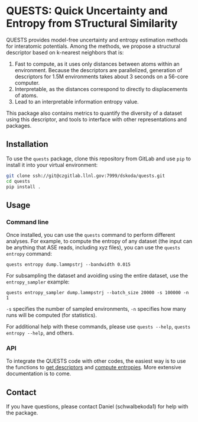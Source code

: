 # QUESTS: Quick Uncertainty and Entropy from STructural Similarity

QUESTS provides model-free uncertainty and entropy estimation methods for interatomic potentials.
Among the methods, we propose a structural descriptor based on k-nearest neighbors that is:

1. Fast to compute, as it uses only distances between atoms within an environment.
Because the descriptors are parallelized, generation of descriptors for 1.5M environments takes about 3 seconds on a 56-core computer.
2. Interpretable, as the distances correspond to directly to displacements of atoms.
3. Lead to an interpretable information entropy value.

This package also contains metrics to quantify the diversity of a dataset using this descriptor, and tools to interface with other representations and packages.

## Installation

To use the `quests` package, clone this repository from GitLab and use `pip` to install it into your virtual environment:

```bash
git clone ssh://git@czgitlab.llnl.gov:7999/dskoda/quests.git
cd quests
pip install .
```

## Usage

### Command line

Once installed, you can use the `quests` command to perform different analyses. For example, to compute the entropy of any dataset (the input can be anything that ASE reads, including xyz files), you can use the `quests entropy` command:

```
quests entropy dump.lammpstrj --bandwidth 0.015
```

For subsampling the dataset and avoiding using the entire dataset, use the `entropy_sampler` example:

```
quests entropy_sampler dump.lammpstrj --batch_size 20000 -s 100000 -n 1
```

`-s` specifies the number of sampled environments, `-n` specifies how many runs will be computed (for statistics).

For additional help with these commands, please use `quests --help`, `quests entropy --help`, and others.

### API

To integrate the QUESTS code with other codes, the easiest way is to use the functions to [get descriptors](https://lc.llnl.gov/gitlab/dskoda/quests/-/blob/main/quests/descriptor.py?ref_type=heads#L346) and [compute entropies](https://lc.llnl.gov/gitlab/dskoda/quests/-/blob/main/quests/entropy.py?ref_type=heads#L16).
More extensive documentation is to come.

## Contact

If you have questions, please contact Daniel (schwalbekoda1) for help with the package.
